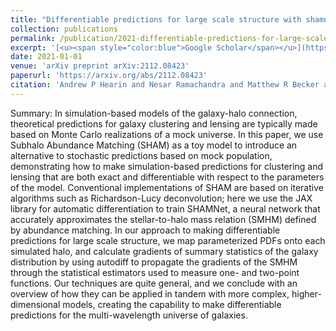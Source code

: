 ```yaml
---
title: "Differentiable predictions for large scale structure with shamnet"
collection: publications
permalink: /publication/2021-differentiable-predictions-for-large-scale-structu
excerpt: '[<u><span style="color:blue">Google Scholar</span></u>](https://scholar.google.com/scholar?q=Differentiable+predictions+for+large+scale+structure+with+shamnet)'
date: 2021-01-01
venue: 'arXiv preprint arXiv:2112.08423'
paperurl: 'https://arxiv.org/abs/2112.08423'
citation: 'Andrew P Hearin and Nesar Ramachandra and Matthew R Becker and Joseph DeRose (2021). "Differentiable predictions for large scale structure with shamnet". arXiv preprint arXiv:2112.08423.'
---
```


Summary: In simulation-based models of the galaxy-halo connection, theoretical predictions for galaxy clustering and lensing are typically made based on Monte Carlo realizations of a mock universe. In this paper, we use Subhalo Abundance Matching (SHAM) as a toy model to introduce an alternative to stochastic predictions based on mock population, demonstrating how to make simulation-based predictions for clustering and lensing that are both exact and differentiable with respect to the parameters of the model. Conventional implementations of SHAM are based on iterative algorithms such as Richardson-Lucy deconvolution; here we use the JAX library for automatic differentiation to train SHAMNet, a neural network that accurately approximates the stellar-to-halo mass relation (SMHM) defined by abundance matching. In our approach to making differentiable predictions for large scale structure, we map parameterized PDFs onto each simulated halo, and calculate gradients of summary statistics of the galaxy distribution by using autodiff to propagate the gradients of the SMHM through the statistical estimators used to measure one- and two-point functions. Our techniques are quite general, and we conclude with an overview of how they can be applied in tandem with more complex, higher-dimensional models, creating the capability to make differentiable predictions for the multi-wavelength universe of galaxies.
